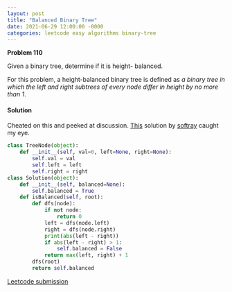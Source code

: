 ```yaml
---
layout: post
title: "Balanced Binary Tree"
date: 2021-06-29 12:00:00 -0000
categories: leetcode easy algorithms binary-tree
---
```


**Problem 110**

Given a binary tree, determine if it is height- balanced.

For this problem, a height-balanced binary tree is defined as *a binary tree in which the left and right subtrees of every node differ in height by no more than 1*.

#### Solution

Cheated on this and peeked at discussion. [This](https://leetcode.com/problems/balanced-binary-tree/discuss/35912/Simple-Fast-Python-Recursive-Solution) solution by [softray](https://leetcode.com/softray/) caught my eye.

```python
class TreeNode(object):
    def __init__(self, val=0, left=None, right=None):
        self.val = val
        self.left = left
        self.right = right
class Solution(object):
    def __init__(self, balanced=None):
        self.balanced = True
    def isBalanced(self, root):
        def dfs(node):
            if not node:
                return 0
            left = dfs(node.left)
            right = dfs(node.right)
            print(abs(left - right))
            if abs(left - right) > 1:
                self.balanced = False
            return max(left, right) + 1
        dfs(root)
        return self.balanced
```

[Leetcode submission](https://leetcode.com/submissions/detail/523257432/)


